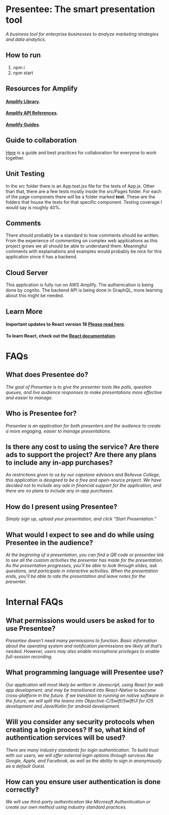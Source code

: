 # **Presentee**: The smart presentation tool
*A business tool for enterprise businesses to analyze marketing
strategies and data analytics.*

## How to run
1. npm i
2. npm start

## Resources for Amplify
#### [Amplify Library](https://docs.amplify.aws/lib/q/platform/js/).
#### [Amplify API References](https://aws-amplify.github.io/amplify-js/api/).
#### [Amplify Guides](https://docs.amplify.aws/guides/q/platform/js/).


##  Guide to collaboration
[Here](https://medium.com/@jonathanmines/the-ultimate-github-collaboration-guide-df816e98fb67) is a guide and best practices for collaboration for everyone to work together.

## Unit Testing
In the src folder there is an App.test.jsx file for the tests of App.js. Other than that, there are a few tests mostly inside the src/Pages folder. For each of the page componets there will be a folder marked __test__. These are the folders that house the tests for that specific component. Testing coverage I would say is roughly 40%.

## Comments
There should probably be a standard to how comments should be written. From the experience of commenting on complex web applications as this project grows we all should be able to understand them. Meaningful comments with explainations and examples would probably be nice for this application since it has a backend.

## Cloud Server
This application is fully run on AWS Amplify. The authenication is being done by cognito. The backend API is being done in GraphQL, more learning about this might be needed.

## Learn More

#### Important updates to React version 18 [Please read here](https://reactjs.org/blog/2022/03/08/react-18-upgrade-guide.html).


#### To learn React, check out the [React documentation](https://reactjs.org/).

# FAQs
## What does Presentee do?
 
*The goal of Presentee is to give the presenter tools like polls, question queues, and
live audience responses to make presentations more effective and easier to manage.*

## Who is Presentee for?
*Presentee is an application for both presenters and the audience to create a more
engaging, easier to manage presentations.*

## Is there any cost to using the service? Are there ads to support the project? Are there any plans to include any in-app purchases?

*As restrictions given to us by our capstone advisors and Bellevue College, this
application is designed to be a free and open-source project. We have decided not to
include any ads in financial support for the application, and there are no plans to include
any in-app purchases.*

## How do I present using Presentee?
*Simply sign up, upload your presentation, and click "Start Presentation."*

## What would I expect to see and do while using Presentee in the audience?
*At the beginning of a presentation, you can find a QR code or presentee link to see
all the custom activities the presenter has made for the presentation. As the
presentation progresses, you'll be able to look through slides, ask questions, and
participate in interactive activities. When the presentation ends, you'll be able to rate the
presentation and leave notes for the presenter.*

# Internal FAQs
## What permissions would users be asked for to use Presentee?
*Presentee doesn’t need many permissions to function. Basic information about the
operating system and notification permissions are likely all that’s needed. However,
users may also enable microphone privileges to enable full-session recording.*

## What programming language will Presentee use?
*Our application will most likely be written in Javascript, using React for web app
development, and may be transitioned into React-Native to become cross-platform in
the future. If we transition to running on native software in the future, we will split the
teams into Objective-C/Swift/SwiftUI for iOS development and Java/Kotlin for android
development.*

## Will you consider any security protocols when creating a login process? If so, what kind of authentication services will be used?

*There are many industry standards for login authentication. To build trust with our
users, we will offer external login options through services like Google, Apple, and
Facebook, as well as the ability to sign in anonymously as a default Guest.*

## How can you ensure user authentication is done correctly?
*We will use third-party authentication like Microsoft Authentication or create our own
method using industry standard practices.*
